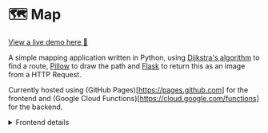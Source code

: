 # 🗺 Map

[View a live demo here 🧭](https://map.tmos.es "Live demo hosted with github pages and google cloud functions")

A simple mapping application written in Python, using [Dijkstra's algorithm](https://en.wikipedia.org/wiki/Dijkstra's_algorithm) to find a route,
[Pillow](https://pillow.readthedocs.io/en/stable/) to draw the path
and [Flask](https://flask.palletsprojects.com/en/2.0.x/) to return this as an image from a HTTP Request.

Currently hosted using (GitHub Pages)[https://pages.github.com] for the frontend
and (Google Cloud Functions)[https://cloud.google.com/functions] for the backend.

<details>
  <summary>Frontend details</summary>
  
  The frontend could be served dynamically usign Flask to populate the list of available destinations, but I've chosen to serve it statically for this demo
  (because it's quicker for the user and saves on the number of calls being made to my Cloud Function).
  
  A JavaScript function is used to get the path image from the backend and overlay this on the map.
</details>
